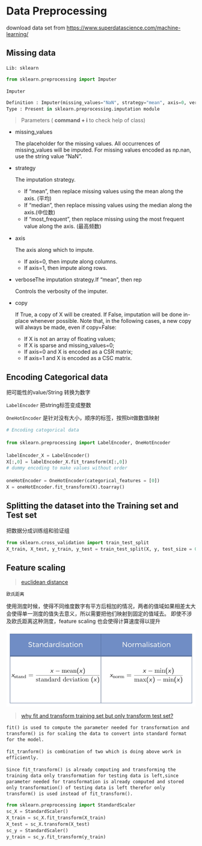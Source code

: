 # Data Preprocessing

download data set from https://www.superdatascience.com/machine-learning/

## Missing data

`Lib: sklearn`

```python
from sklearn.preprocessing import Imputer
```

`Imputer`

```python
Definition : Imputer(missing_values="NaN", strategy="mean", axis=0, verbose=0, copy=True)
Type : Present in sklearn.preprocessing.imputation module
```

> Parameters ( __command + i__ to check help of class)

- missing_values

  The placeholder for the missing values. All occurrences of missing_values will be imputed. For missing values encoded as np.nan, use the string value “NaN”.

- strategy

  The imputation strategy.
  - If “mean”, then replace missing values using the mean along the axis. (平均)
  - If “median”, then replace missing values using the median along the axis.(中位数)
  - If “most_frequent”, then replace missing using the most frequent value along the axis.  (最高频数)

- axis

  The axis along which to impute.
  - If axis=0, then impute along columns.
  - If axis=1, then impute along rows.

- verboseThe imputation strategy.If “mean”, then rep

  Controls the verbosity of the imputer.

- copy

  If True, a copy of X will be created. 
  If False, imputation will be done in-place whenever possible. 
  Note that, in the following cases, a new copy will always be made, even if copy=False:
  - If X is not an array of floating values;
  - If X is sparse and missing_values=0;
  - If axis=0 and X is encoded as a CSR matrix;
  - If axis=1 and X is encoded as a CSC matrix.



## Encoding Categorical data

把可能性的value/String 转换为数字

`LabelEncoder`  把string标签变成整数

`OneHotEncoder` 是针对没有大小，顺序的标签，按照bit做数值映射 

```python
# Encoding catogorical data

from sklearn.preprocessing import LabelEncoder, OneHotEncoder

labelEncoder_X = LabelEncoder()
X[:,0] = labelEncoder_X.fit_transform(X[:,0])
# dummy encoding to make values without order

oneHotEncoder = OneHotEncoder(categorical_features = [0])
X = oneHotEncoder.fit_transform(X).toarray()
```



## Splitting the dataset into the Training set and Test set

把数据分成训练组和验证组

```python
from sklearn.cross_validation import train_test_split
X_train, X_test, y_train, y_test = train_test_split(X, y, test_size = 0.2, random_state = 0)
```

## Feature scaling

> [euclidean distance](https://zh.wikipedia.org/wiki/%E6%AC%A7%E5%87%A0%E9%87%8C%E5%BE%97%E8%B7%9D%E7%A6%BB)

`欧氏距离` 

使用测度时候，使得不同维度数字有平方后相加的情况，两者的值域如果相差太大会使得单一测度的值失去意义，所以需要把他们映射到固定的值域去。
即使不涉及欧氏距离这种测度，feature scaling 也会使得计算速度得以提升

![](img/standarisation_Normalisation.png)


> [why fit and transform training set but only transform test set?](https://stackoverflow.com/questions/43675665/when-scale-the-data-why-the-train-dataset-use-fit-and-transform-but-the-te)
 
```
fit() is used to compute the parameter needed for transformation and transform() is for scaling the data to convert into standard format for the model.

fit_tranform() is combination of two which is doing above work in efficiently.

Since fit_transform() is already computing and transforming the training data only transformation for testing data is left,since parameter needed for transformation is already computed and stored only transformation() of testing data is left therefor only transform() is used instead of fit_transform().
```

```python
from sklearn.preprocessing import StandardScaler
sc_X = StandardScaler()
X_train = sc_X.fit_transform(X_train)
X_test = sc_X.transform(X_test)
sc_y = StandardScaler()
y_train = sc_y.fit_transform(y_train)
```


